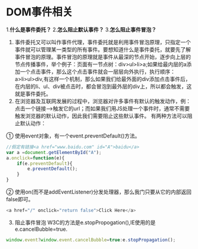 # DOM事件相关 
1.**什么是事件委托？**
2.**怎么阻止默认事件？**
3.**怎么阻止事件冒泡？**

1. 事件委托又可以叫作事件代理，事件委托就是利用事件冒泡原理，只指定一个事件就可以管理某一类型的所有事件。要想知道什么是事件委托，就要先了解事件冒泡的原理。事件冒泡的原理就是事件从最深的节点开始，逐步向上层的节点传播事件，举个例子：页面有一节点树：div>ul>li>a;如果给最内层的a添加一个点击事件，那么这个点击事件就会一层层向外执行，执行顺序：a>li>ul>div,有这样一个机制，那么如果我们给最外面的div添加点击事件后，在内层的li、ul、div被点击时，都会冒泡到最外层的div上，所以都会触发，这就是事件委托。
2. 在浏览器及互联网发展的过程中，浏览器对许多事件有默认的触发动作，例：点击一个链接-->触发它的url；而如果我们用JS处理一个事件时，通常不需要触发浏览器的默认动作，因此我们需要阻止这些默认事件。
有两种方法可以阻止默认动作：

① 使用event对象，有一个event.preventDefault()方法。
```javascript
//假定有链接<a href="www.baidu.com" id="A">baidu</a>
var a =document.getElementById("A");
a.onclick=function(e){
    if(e.preventDefault){
        e.preventDefault();
    }
}
```
② 使用on<event>(而不是addEventListener)分发处理器，那么我门只要从它的内部返回false即可。
```javascript
<a href="/" onclick="return false">Click Here</a>
``` 
3. 阻止事件冒泡
W3C的方法是e.stopPropogation(),IE使用的是e.cancelBubble=true.
```javascript
window.event?window.event.cancelBubble=true:e.stopPropagation();
```